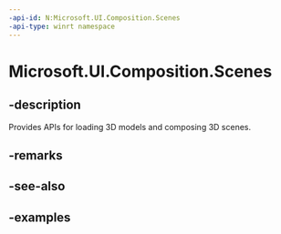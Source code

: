```yaml
---
-api-id: N:Microsoft.UI.Composition.Scenes
-api-type: winrt namespace
---
```


<!-- Namespace syntax.
namespace Windows.UI.Composition.Scenes 
-->

# Microsoft.UI.Composition.Scenes

## -description

Provides APIs for loading 3D models and composing 3D scenes.

## -remarks

## -see-also

## -examples

